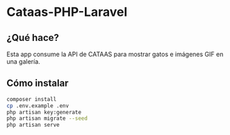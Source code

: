 # Cataas-PHP-Laravel

## ¿Qué hace?
Esta app consume la API de CATAAS para mostrar gatos e imágenes GIF en una galería.

## Cómo instalar

```bash
composer install
cp .env.example .env
php artisan key:generate
php artisan migrate --seed
php artisan serve
